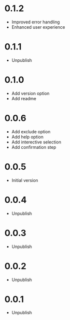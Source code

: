 # 0.1.2

- Improved error handling
- Enhanced user experience

# 0.1.1

- Unpublish

# 0.1.0

- Add version option
- Add readme

# 0.0.6

- Add exclude option
- Add help option
- Add interective selection
- Add confirmation step

# 0.0.5

- Initial version

# 0.0.4

- Unpublish

# 0.0.3

- Unpublish

# 0.0.2

- Unpublish

# 0.0.1

- Unpublish